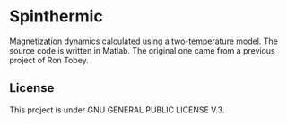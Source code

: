 # Spinthermic

Magnetization dynamics calculated using a two-temperature model. The source code is written in Matlab. The original one came from a previous project of Ron Tobey.

## License

This project is under GNU GENERAL PUBLIC LICENSE V.3.
